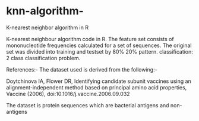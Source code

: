 # knn-algorithm-
K-nearest neighbor algorithm in R  

K-nearest neighbour algorithm code in R.
The feature set consists of mononucleotide frequencies calculated for a set of sequences.
The original set was divided into training and testset by 80% 20% pattern.
classification: 2 class classification problem.

References:-
The dataset used is derived from the following:-

 Doytchinova IA, Flower DR, Identifying candidate subunit vaccines using an alignment-independent method based on principal amino acid properties, Vaccine (2006), doi:10.1016/j.vaccine.2006.09.032
 
The dataset is protein sequences which are bacterial antigens and non-antigens
